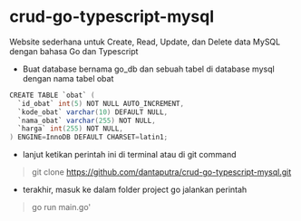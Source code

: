 # crud-go-typescript-mysql

Website sederhana untuk Create, Read, Update, dan Delete data MySQL dengan bahasa Go dan Typescript

- Buat database bernama go_db dan sebuah tabel di database mysql dengan nama tabel obat

```java
CREATE TABLE `obat` (
  `id_obat` int(5) NOT NULL AUTO_INCREMENT,
  `kode_obat` varchar(10) DEFAULT NULL,
  `nama_obat` varchar(255) NOT NULL,
  `harga` int(255) NOT NULL,
) ENGINE=InnoDB DEFAULT CHARSET=latin1;
```

- lanjut ketikan perintah ini di terminal atau di git command
> git clone https://github.com/dantaputra/crud-go-typescript-mysql.git
- terakhir, masuk ke dalam folder project go jalankan perintah
> go run main.go'
